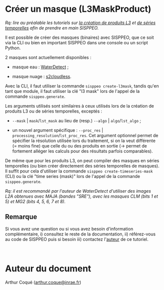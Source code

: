 # Créer un masque (L3MaskProduct)

*Rq: lire au préalable les tutoriels sur [la création de produits L3](creer_L3algo.md)
et [de séries temporelles](creer_analyser_timeseries.md) afin de prendre en
main SISPPEO.*

Il est possible de créer des masques (binaires) avec SISPPEO, que ce soit via
la CLI ou bien en important SISPPEO dans une console ou un script Python.

2 masques sont actuellement disponibles :

- masque eau : [WaterDetect](https://github.com/cordmaur/WaterDetect) ;

- masque nuage : [s2cloudless](https://github.com/sentinel-hub/sentinel2-cloud-detector).

Avec la CLI, il faut utiliser la commande `sisppeo create-l3mask`, tandis qu'en
tant que module, il faut utiliser la clé "l3 mask" lors de l'appel de la
commande `sisppeo.generate`.

Les arguments utilisés sont similaires à ceux utilisés lors de la création de
produits L3 ou de séries temporelles, exceptés :

- `--mask` | `mask`/`lst_mask` au lieu de (resp.) `--algo` |
`algo`/`lst_algo` ;

- un nouvel argument spécifique : `--proc_res` |
`processing_resolution`/`lst_proc_res`. Cet argument optionnel permet de
spécifier la résolution utilisée lors du traitement, si on la veut différente
(= moins fine) que celle du ou des produits en sortie (-> permet de fortement
alléger les calculs pour des résultats parfois comparables).

De même que pour les produits L3, on peut compiler des masques en séries
temporelles (ou bien créer directement des séries temporelles de masques). Il
suffit pour cela d'utiliser la commande `sisppeo create-timeseries-mask` (CLI)
ou la clé "time series (mask)" lors de l'appel de la commande
`sisppeo.generate`.

*Rq: il est recommandé par l'auteur de WaterDetect d'utiliser des images L2A
obtenues avec MAJA (bandes "SRE"), avec les masques CLM (bits 1 et 5) et MG2
(bits 4, 5, 6, 7 et 8).*

## Remarque

Si vous avez une question ou si vous avez besoin d'information complémentaire,
i) consultez le reste de la documentation, ii) référez-vous au code de SISPPEO
puis si besoin iii) contactez l'[auteur](#auteur-du-document) de ce tutoriel.

<br>

# Auteur du document

Arthur Coqué (arthur.coque@inrae.fr)

